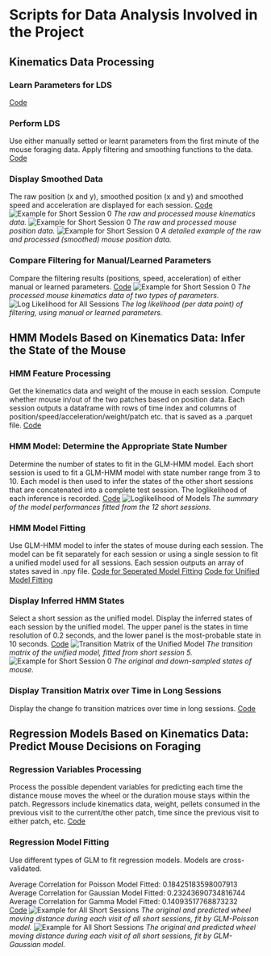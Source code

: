 # Scripts for Data Analysis Involved in the Project
## Kinematics Data Processing
### Learn Parameters for LDS
[Code](/Scripts/Kinematics_Parameters.py) 

### Perform LDS
Use either manually setted or learnt parameters from the first minute of the mouse foraging data. 
Apply filtering and smoothing functions to the data. 
[Code](/Scripts/Kinematics_LDS.py) 

### Display Smoothed Data
The raw position (x and y), smoothed position (x and y)
and smoothed speed and acceleration are displayed for each session. 
[Code](/Scripts/Kinematics_Display.py) 
![Example for Short Session 0](../Images/Kinematics/ShortSession0.png) 
*The raw and processed mouse kinematics data.*
![Example for Short Session 0](../Images/Positions/ShortSession0.png) 
*The raw and processed mouse position data.*
![Example for Short Session 0](../Figures/LDS.png) 
*A detailed example of the raw and processed (smoothed) mouse position data.*

### Compare Filtering for Manual/Learned Parameters
Compare the filtering results (positions, speed, acceleration)
of either manual or learned parameters. 
[Code](/Scripts/Kinematics_CompareParameters.py) 
![Example for Short Session 0](../Images/CompareParameters/ShortSession0.png) 
*The processed mouse kinematics data of two types of parameters.*
![Log Likelihood for All Sessions](../Images/CompareParameters/LogLikelihood.png) 
*The log likelihood (per data point) of filtering, using manual or learned parameters.*

## HMM Models Based on Kinematics Data: Infer the State of the Mouse
### HMM Feature Processing
Get the kinematics data and weight of the mouse in each session. Compute whether mouse
in/out of the two patches based on position data. Each session outputs a dataframe with rows of time index
and columns of position/speed/acceleration/weight/patch etc. that is saved as a .parquet file. 
[Code](/Scripts/HMM_FeatureProcess.py) 

### HMM Model: Determine the Appropriate State Number
Determine the number of states to fit in the GLM-HMM model.
Each short session is used to fit a GLM-HMM model with state number range from 3 to 10. Each model is then used to infer the states of the other short sessions that are concatenated into a complete test session. The loglikelihood of each inference is recorded.
[Code](/Scripts/HMM_FindSingleModel.py) 
![Loglikelihood of Models](../Images/HMM_StateChoice/Summary.png) 
*The summary of the model performances fitted from the 12 short sessions.*

### HMM Model Fitting
Use GLM-HMM model to infer the states of mouse during each session.
The model can be fit separately for each session or using a single session to fit a unified model used for all sessions.
Each session outputs an array of states saved in .npy file.
[Code for Seperated Model Fitting](/Scripts/HMM_FitModels.py) 
[Code for Unified Model Fitting](/Scripts/HMM_FitSingleModel.py) 

### Display Inferred HMM States
Select a short session as the unified model. Display the inferred states of each session by the unified model. The upper panel is the states in time resolution of
0.2 seconds, and the lower panel is the most-probable state in 10 seconds.
[Code](/Scripts/HMM_States.py) 
![Transition Matrix of the Unified Model](../Images/HMM_TransitionM/ShortModel.png) 
*The transition matrix of the unified model, fitted from short session 5.*
![Example for Short Session 0](../Images/HMM_States/ShortSession0.png) 
*The original and down-sampled states of mouse.*

### Display Transition Matrix over Time in Long Sessions
Display the change fo transition matrices over time in long sessions. 
[Code](/Scripts/HMM_LongTransM.py) 

## Regression Models Based on Kinematics Data: Predict Mouse Decisions on Foraging
### Regression Variables Processing
Process the possible dependent variables for predicting each time the distance mouse moves the wheel or
the duration mouse stays within the patch. Regressors include kinematics data, weight, pellets consumed
in the previous visit to the current/the other patch, time since the previous visit to either patch, etc. 
[Code](/Scripts/Regression_FeatureProcess.py) 

### Regression Model Fitting
Use different types of GLM to fit regression models. Models are cross-validated.

Average Correlation for Poisson Model Fitted:  0.18425183598007913  
Average Correlation for Gaussian Model Fitted:  0.23243690734816744  
Average Correlation for Gamma Model Fitted:  0.14093517768873232  
[Code](/Scripts/Regression_FitModels.py) 
![Example for All Short Sessions](../Images/Regression/AllSessionsData/Poisson.png) 
*The original and predicted wheel moving distance during each visit of all short sessions, fit by GLM-Poisson model.*
![Example for All Short Sessions](../Images/Regression/AllSessionsData/Gaussian.png) 
*The original and predicted wheel moving distance during each visit of all short sessions, fit by GLM-Gaussian model.*
